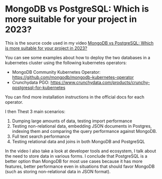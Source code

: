# MongoDB vs PostgreSQL: Which is more suitable for your project in 2023?

This is the source code used in my video [MongoDB vs PostgreSQL: Which is more suitable for your project in 2023?](https://youtu.be/AlYHUNQQVGg)

You can see some examples about how to deploy the two databases in a kubernetes cluster using the following kubernetes operators:
* MongoDB Community Kubernetes Operator: https://github.com/mongodb/mongodb-kubernetes-operator
* Crunchydata PGO: https://www.crunchydata.com/products/crunchy-postgresql-for-kubernetes

You can find more installation instructions in the official docs for each operator.

I then Thest 3 main scenarios: 
1. Dumping large amounts of data, testing import performance
2. Testing non-relational data, embedding JSON documents in Postgres, indexing them and comparing the query performance against MongoDB.
3. Full text search performance
4. Testing relational data and joins in both MongoDB and PostgreSQL

In the video I also take a look at developer tools and ecosystem, I talk about the need to store data in various forms.
I conclude that PostgreSQL is a better option than MongoDB for most use cases because it has more features, better performance even in situations that should favor MongoDB (such as storing non-relational data in JSON format).
